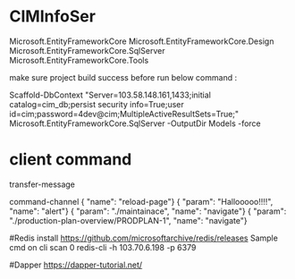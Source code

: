 # CIMInfoSer

Microsoft.EntityFrameworkCore
Microsoft.EntityFrameworkCore.Design
Microsoft.EntityFrameworkCore.SqlServer
Microsoft.EntityFrameworkCore.Tools

make sure project build success before run below command :

Scaffold-DbContext "Server=103.58.148.161,1433;initial catalog=cim_db;persist security info=True;user id=cim;password=4dev@cim;MultipleActiveResultSets=True;" Microsoft.EntityFrameworkCore.SqlServer -OutputDir Models -force

# client command 
transfer-message

command-channel
{ "name": "reload-page"}
{ "param": "Hallooooo!!!!", "name": "alert"}
{ "param": "./maintainace", "name": "navigate"}
{ "param": "./production-plan-overview/PRODPLAN-1", "name": "navigate"}

#Redis
install https://github.com/microsoftarchive/redis/releases
Sample cmd on cli
scan 0
redis-cli -h 103.70.6.198 -p 6379

#Dapper
https://dapper-tutorial.net/
